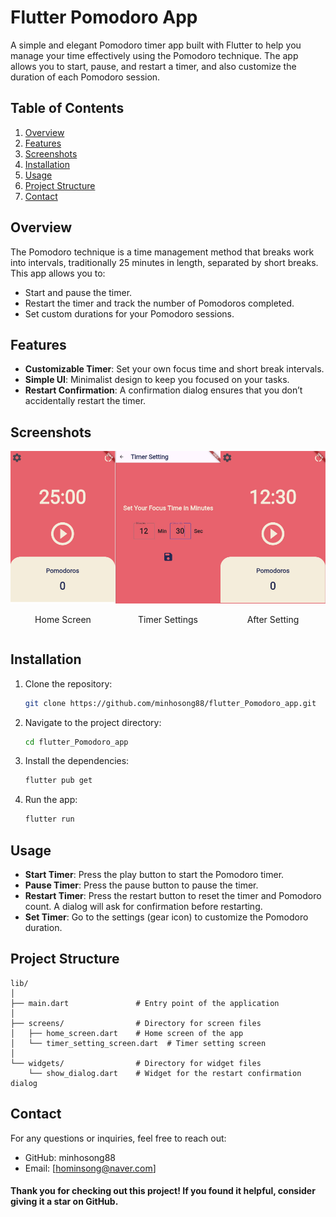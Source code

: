 # Flutter Pomodoro App

A simple and elegant Pomodoro timer app built with Flutter to help you manage your time effectively using the Pomodoro technique. The app allows you to start, pause, and restart a timer, and also customize the duration of each Pomodoro session.

## Table of Contents

1. [Overview](#overview)
2. [Features](#features)
3. [Screenshots](#screenshots)
4. [Installation](#installation)
5. [Usage](#usage)
6. [Project Structure](#project-structure)
7. [Contact](#contact)

## Overview

The Pomodoro technique is a time management method that breaks work into intervals, traditionally 25 minutes in length, separated by short breaks. This app allows you to:

- Start and pause the timer.
- Restart the timer and track the number of Pomodoros completed.
- Set custom durations for your Pomodoro sessions.

## Features

- **Customizable Timer**: Set your own focus time and short break intervals.
- **Simple UI**: Minimalist design to keep you focused on your tasks.
- **Restart Confirmation**: A confirmation dialog ensures that you don’t accidentally restart the timer.

## Screenshots

<div style="display: flex; justify-content: space-between;">
    <div style="text-align: center;">
        <img src="pomodoro_home.png" alt="Pomodoro Home" width="200"/>
        <p>Home Screen</p>
    </div>
    <div style="text-align: center;">
        <img src="pomodoro_setting.jpg" alt="Pomodoro Settings" width="200"/>
        <p>Timer Settings</p>
    </div>
    <div style="text-align: center;">
        <img src="after_setting.jpg" alt="After Setting" width="200"/>
        <p>After Setting</p>
    </div>
</div>

## Installation

1. Clone the repository:

    ```bash
    git clone https://github.com/minhosong88/flutter_Pomodoro_app.git
    ```

2. Navigate to the project directory:

    ```bash
    cd flutter_Pomodoro_app
    ```

3. Install the dependencies:

    ```bash
    flutter pub get
    ```

4. Run the app:

    ```bash
    flutter run
    ```

## Usage

- **Start Timer**: Press the play button to start the Pomodoro timer.
- **Pause Timer**: Press the pause button to pause the timer.
- **Restart Timer**: Press the restart button to reset the timer and Pomodoro count. A dialog will ask for confirmation before restarting.
- **Set Timer**: Go to the settings (gear icon) to customize the Pomodoro duration.

## Project Structure

```plaintext
lib/
│
├── main.dart               # Entry point of the application
│
├── screens/                # Directory for screen files
│   ├── home_screen.dart    # Home screen of the app
│   └── timer_setting_screen.dart  # Timer setting screen
│
└── widgets/                # Directory for widget files
    └── show_dialog.dart    # Widget for the restart confirmation dialog
```

## Contact
For any questions or inquiries, feel free to reach out:

* GitHub: minhosong88
* Email: [hominsong@naver.com]

#### Thank you for checking out this project! If you found it helpful, consider giving it a star on GitHub.

